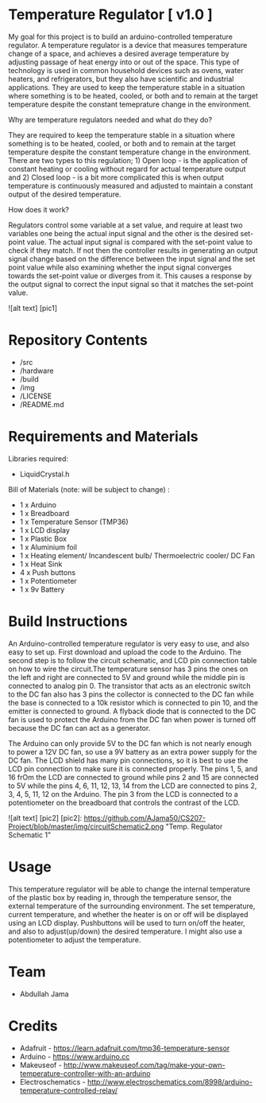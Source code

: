 # Temperature Regulator [ v1.0 ]



My goal for this project is to build an arduino-controlled temperature regulator. A temperature regulator is a device that measures temperature change of a space, and achieves a desired average temperature by adjusting passage of heat energy into or out of the space. This type of technology is used in common household devices such as ovens, water heaters, and refrigerators, but they also have scientific and industrial applications. They are used to keep the temperature stable in a situation where something is to be heated, cooled, or both and to remain at the target temperature despite the constant temeprature change in the environment.

Why are temperature regulators needed and what do they do? 

They are required to keep the temperature stable in a situation where something is to be heated, cooled, or both and to remain at the target temperature despite the constant temperature change in the environment. There are two types to this regulation; 1) Open loop - is the application of constant heating or cooling without regard for actual temperature output and 2) Closed loop - is a bit more complicated this is when output temperature is continuously measured and adjusted to maintain a constant output of the desired temperature.

How does it work?

Regulators control some variable at a set value, and require at least two variables one being the actual input signal and the other is the desired set-point value. The actual input signal is compared with the set-point value to check if they match. If not then the controller results in generating an output signal change based on the difference between the input signal and the set point value while also examining whether the input signal converges towards the set-point value or diverges from it. This causes a response by the output signal to correct the input signal so that it matches the set-point value.

![alt text] [pic1]


# Repository Contents

* /src
* /hardware
* /build
* /img
* /LICENSE
* /README.md

# Requirements and Materials

Libraries required:

* LiquidCrystal.h

Bill of Materials (note: will be subject to change) :

* 1 x Arduino
* 1 x Breadboard
* 1 x Temperature Sensor (TMP36)
* 1 x LCD display
* 1 x Plastic Box 
* 1 x Aluminium foil
* 1 x Heating element/ Incandescent bulb/ Thermoelectric cooler/ DC Fan
* 1 x Heat Sink
* 4 x Push buttons
* 1 x Potentiometer
* 1 x 9v Battery

# Build Instructions

An Arduino-controlled temperature regulator is very easy to use, and also easy to set up. First download and upload the code to the Arduino. The second step is to follow the circuit schematic, and LCD pin connection table on how to wire the circuit.The temperature sensor has 3 pins the ones on the left and right are connected to 5V and  ground while the middle pin is connected to analog pin 0. The transistor that acts as an electronic switch to the DC fan also has 3 pins the collector is connected to the DC fan while the base is connected to a 10k resistor which is connected to pin 10, and the emitter is connected to ground. A flyback diode that is connected to the DC fan is used to protect the Arduino from the DC fan when power is turned off because the DC fan can act as a generator. 

The Arduino can only provide 5V to the DC fan which is not nearly enough to power a 12V DC fan, so use a 9V battery as an extra power supply for the DC fan. The LCD shield has many pin connections, so it is best to use the LCD pin connection to make sure it is connected properly. The pins 1, 5, and 16 frOm the LCD are connected to ground while pins 2 and 15 are connected to 5V while the pins 4, 6, 11, 12, 13, 14 from the LCD are connected to pins 2, 3, 4, 5, 11, 12 on the Arduino. The pin 3 from the LCD is connected to a potentiometer on the breadboard that controls the contrast of the LCD. 

![alt text] [pic2]
[pic2]: https://github.com/AJama50/CS207-Project/blob/master/img/circuitSchematic2.png "Temp. Regulator Schematic 1"

# Usage

This temperature regulator will be able to change the internal temperature of the plastic box by reading in, through the temperature sensor, the external temperature of the surrounding environment. The set temperature, current temperature, and whether the heater is on or off will be displayed using an LCD display. Pushbuttons will be used to turn on/off the heater, and also to adjust(up/down) the desired temperature. I might also use a potentiometer to adjust the temperature.

# Team

* Abdullah Jama

# Credits

* Adafruit - https://learn.adafruit.com/tmp36-temperature-sensor
* Arduino - https://www.arduino.cc
* Makeuseof - http://www.makeuseof.com/tag/make-your-own-temperature-controller-with-an-arduino
* Electroschematics - http://www.electroschematics.com/8998/arduino-temperature-controlled-relay/

